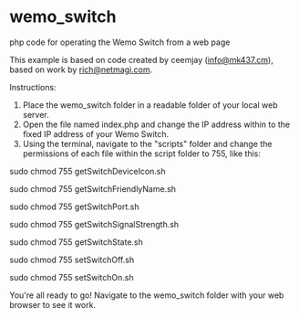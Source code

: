 # wemo_switch
php code for operating the Wemo Switch from a web page

This example is based on code created by ceemjay (info@mk437.cm), based on work by rich@netmagi.com.

Instructions:

1. Place the wemo_switch folder in a readable folder of your local web server. 
2. Open the file named index.php and change the IP address within to the fixed IP address of your Wemo Switch.
3. Using the terminal, navigate to the "scripts" folder and change the permissions of each file within the script folder to 755, like this:
 
sudo chmod 755 getSwitchDeviceIcon.sh

sudo chmod 755 getSwitchFriendlyName.sh

sudo chmod 755 getSwitchPort.sh

sudo chmod 755 getSwitchSignalStrength.sh

sudo chmod 755 getSwitchState.sh

sudo chmod 755 setSwitchOff.sh

sudo chmod 755 setSwitchOn.sh

You're all ready to go! Navigate to the wemo_switch folder with your web browser to see it work. 
